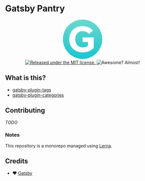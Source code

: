 # Gatsby Pantry

<div align="center">
  <img src="docs/logo.svg" width="128" height="128">
</div>

<div align="center">
  <a href="https://github.com/rmcfadzean/gatsby-pantry/blob/master/LICENSE">
    <img
      src="https://img.shields.io/badge/license-MIT-blue.svg"
      alt="Released under the MIT license."
    />
  </a>
  <img
    src="https://img.shields.io/badge/ready%3F-almost-green.svg"
    alt="Awesome? Almost!"
  />
</div>

## What is this?

* [gatsby-plugin-tags](/packages/gatsby-plugin-tags/)
* [gatsby-plugin-categories](/packages/gatsby-plugin-tags/)

## Contributing

*TODO*

### Notes

This repository is a monorepo managed using [Lerna](https://github.com/lerna/lerna).

## Credits

* :heart: [Gatsby](https://github.com/gatsbyjs/gatsby/)

